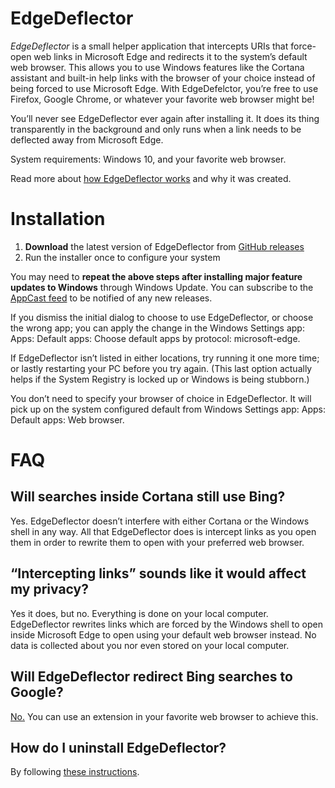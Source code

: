 # EdgeDeflector

*EdgeDeflector* is  a small helper application that intercepts URIs that force-open web links in Microsoft Edge and redirects it to the system’s default web browser. This allows you to use Windows features like the Cortana assistant and built-in help links with the browser of your choice instead of being forced to use Microsoft Edge. With EdgeDefelctor, you’re free to use Firefox, Google Chrome, or whatever your favorite web browser might be!

You’ll never see EdgeDeflector ever again after installing it. It does its thing transparently in the background and only runs when a link needs to be deflected away from Microsoft Edge.

System requirements: Windows 10, and your favorite web browser.

Read more about [how EdgeDeflector works](https://ctrl.blog/entry/edgedeflector-default-browser) and why it was created.

# Installation

  1. **Download** the latest version of EdgeDeflector from [GitHub releases](https://github.com/da2x/EdgeDeflector/releases)
  2. Run the installer once to configure your system

You may need to **repeat the above steps after installing major feature updates to Windows** through Windows Update. You can subscribe to the [AppCast feed](https://github.com/da2x/EdgeDeflector/releases.atom) to be notified of any new releases.

If you dismiss the initial dialog to choose to use EdgeDeflector, or choose the wrong app; you can apply the change  in the Windows Settings app: Apps: Default apps: Choose default apps by protocol: microsoft-edge.

If EdgeDeflector isn’t listed in either locations, try running it one more time; or lastly restarting your PC before you try again. (This last option actually helps if the System Registry is locked up or Windows is being stubborn.)

You don’t need to specify your browser of choice in EdgeDeflector. It will pick up on the system configured default from Windows Settings app: Apps: Default apps: Web browser.

# FAQ

## Will searches inside Cortana still use Bing?

Yes. EdgeDeflector doesn’t interfere with either Cortana or the Windows shell in any way. All that EdgeDeflector does is intercept links as you open them in order to rewrite them to open with your preferred web browser.

## “Intercepting links” sounds like it would affect my privacy?

Yes it does, but no. Everything is done on your local computer. EdgeDeflector rewrites links which are forced by the Windows shell to open inside Microsoft Edge to open using your default web browser instead. No data is collected about you nor even stored on your local computer.

## Will EdgeDeflector redirect Bing searches to Google?

[No.](https://github.com/da2x/EdgeDeflector/wiki/Not-replacing-your-search-engine) You can use an extension in your favorite web browser to achieve this.

## How do I uninstall EdgeDeflector?

By following [these instructions](https://github.com/da2x/EdgeDeflector/wiki/Uninstall).
